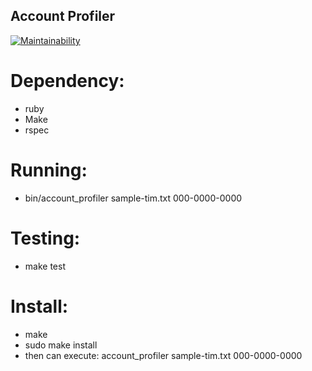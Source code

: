 ## Account Profiler

[![Maintainability](https://api.codeclimate.com/v1/badges/dcff8acd60253bb1dc3f/maintainability)](https://codeclimate.com/github/jeanpantoja/account_profile_project/maintainability)

# Dependency:
* ruby
* Make
* rspec

# Running:
* bin/account_profiler sample-tim.txt 000-0000-0000

# Testing:
* make test

# Install:
* make
* sudo make install
* then can execute: account_profiler sample-tim.txt 000-0000-0000
